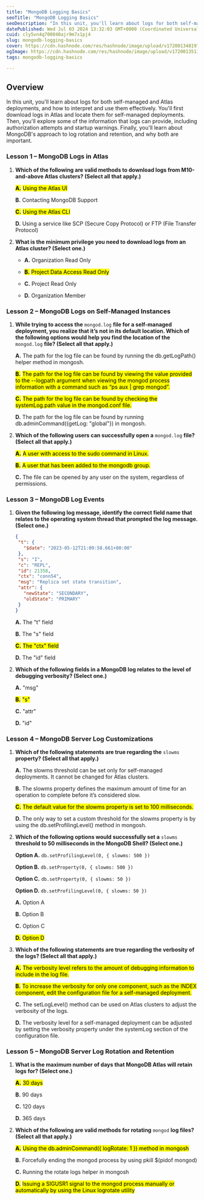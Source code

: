 ```yaml
---
title: "MongoDB Logging Basics"
seoTitle: "MongoDB Logging Basics"
seoDescription: "In this unit, you'll learn about logs for both self-managed and Atlas deployments, and how to interpret and use them effectively. You'll first download logs"
datePublished: Wed Jul 03 2024 13:32:03 GMT+0000 (Coordinated Universal Time)
cuid: cly5vn4q700040ajr9m7x1pj4
slug: mongodb-logging-basics
cover: https://cdn.hashnode.com/res/hashnode/image/upload/v1720013481971/0961ecc1-0259-4993-9fa2-335436fadccc.png
ogImage: https://cdn.hashnode.com/res/hashnode/image/upload/v1720013511305/8c6208a6-5d63-4f29-ad19-a1e8217d59e2.png
tags: mongodb-logging-basics

---
```


## **Overview**

In this unit, you'll learn about logs for both self-managed and Atlas deployments, and how to interpret and use them effectively. You'll first download logs in Atlas and locate them for self-managed deployments. Then, you'll explore some of the information that logs can provide, including authorization attempts and startup warnings. Finally, you'll learn about MongoDB's approach to log rotation and retention, and why both are important.

### Lesson 1 – MongoDB Logs in Atlas

1. **Which of the following are valid methods to download logs from M10-and-above Atlas clusters? (Select all that apply.)**
    
    **<mark>A.</mark>** <mark> Using the Atlas UI</mark>
    
    **B.** Contacting MongoDB Support
    
    **<mark>C.</mark>** <mark> Using the Atlas CLI</mark>
    
    **D.** Using a service like SCP (Secure Copy Protocol) or FTP (File Transfer Protocol)
    
2. **What is the minimum privilege you need to download logs from an Atlas cluster? (Select one.)**
    
    * **A.** Organization Read Only
        
    * **<mark>B.</mark>** <mark> Project Data Access Read Only</mark>
        
    * **C.** Project Read Only
        
    * **D.** Organization Member
        

### Lesson 2 – MongoDB Logs on Self-Managed Instances

1. **While trying to access the** `mongod.log` **file for a self-managed deployment, you realize that it’s not in its default location. Which of the following options would help you find the location of the** `mongod.log` **file? (Select all that apply.)**
    
    **A.** The path for the log file can be found by running the db.getLogPath() helper method in mongosh.
    
    **<mark>B.</mark>** <mark> The path for the log file can be found by viewing the value provided to the --logpath argument when viewing the mongod process information with a command such as “ps aux | grep mongod”.</mark>
    
    **<mark>C.</mark>** <mark> The path for the log file can be found by checking the systemLog.path value in the mongod.conf file.</mark>
    
    **D.** The path for the log file can be found by running db.adminCommand({getLog: "global"}) in mongosh.
    
2. **Which of the following users can successfully open a** `mongod.log` **file? (Select all that apply.)**
    
    **<mark>A.</mark>** <mark> A user with access to the sudo command in Linux.</mark>
    
    **<mark>B.</mark>** <mark> A user that has been added to the mongodb group.</mark>
    
    **C.** The file can be opened by any user on the system, regardless of permissions.
    

### Lesson 3 – MongoDB Log Events

1. **Given the following log message, identify the correct field name that relates to the operating system thread that prompted the log message. (Select one.)**
    
    ```json
    {
     "t": {
       "$date": "2023-05-12T21:09:58.661+00:00"
     },
     "s": "I",
     "c": "REPL",
     "id": 21358,
     "ctx": "conn54",
     "msg": "Replica set state transition",
     "attr": {
       "newState": "SECONDARY",
       "oldState": "PRIMARY"
     }
    }
    ```
    
    **A.** The "t" field
    
    **B.** The "s" field
    
    **<mark>C.</mark>** <mark> The "ctx" field</mark>
    
    **D.** The "id" field
    
2. **Which of the following fields in a MongoDB log relates to the level of debugging verbosity? (Select one.)**
    
    **A.** "msg"
    
    **<mark>B.</mark>** <mark> "s"</mark>
    
    **C.** "attr"
    
    **D.** "id"
    

### Lesson 4 – MongoDB Server Log Customizations

1. **Which of the following statements are true regarding the** `slowms` **property? (Select all that apply.)**
    
    **A.** The slowms threshold can be set only for self-managed deployments. It cannot be changed for Atlas clusters.
    
    **B.** The slowms property defines the maximum amount of time for an operation to complete before it’s considered slow.
    
    **<mark>C.</mark>** <mark> The default value for the slowms property is set to 100 milliseconds.</mark>
    
    **D.** The only way to set a custom threshold for the slowms property is by using the db.setProfilingLevel() method in mongosh.
    
2. **Which of the following options would successfully set a** `slowms` **threshold to 50 milliseconds in the MongoDB Shell? (Select one.)**
    
    **Option A.** `db.setProfilingLevel(0, { slowms: 500 })`
    
    **Option B.** `db.setProperty(0, { slowms: 500 })`
    
    **Option C.** `db.setProperty(0, { slowms: 50 })`
    
    **Option D.** `db.setProfilingLevel(0, { slowms: 50 })`
    
    **A.** Option A
    
    **B.** Option B
    
    **C.** Option C
    
    **<mark>D.</mark>** <mark> Option D</mark>
    
3. **Which of the following statements are true regarding the verbosity of the logs? (Select all that apply.)**
    
    **<mark>A.</mark>** <mark> The verbosity level refers to the amount of debugging information to include in the log file.</mark>
    
    **<mark>B.</mark>** <mark> To increase the verbosity for only one component, such as the INDEX component, edit the configuration file for a self-managed deployment.</mark>
    
    **C.** The setLogLevel() method can be used on Atlas clusters to adjust the verbosity of the logs.
    
    **D.** The verbosity level for a self-managed deployment can be adjusted by setting the verbosity property under the systemLog section of the configuration file.
    

### Lesson 5 – MongoDB Server Log Rotation and Retention

1. **What is the maximum number of days that MongoDB Atlas will retain logs for? (Select one.)**
    
    **<mark>A.</mark>** <mark> 30 days</mark>
    
    **B.** 90 days
    
    **C.** 120 days
    
    **D.** 365 days
    
2. **Which of the following are valid methods for rotating** `mongod` **log files? (Select all that apply.)**
    
    **<mark>A.</mark>** <mark> Using the db.adminCommand({ logRotate: 1 }) method in mongosh</mark>
    
    **B.** Forcefully ending the mongod process by using pkill $(pidof mongod)
    
    **C.** Running the rotate logs helper in mongosh
    
    **<mark>D.</mark>** <mark> Issuing a SIGUSR1 signal to the mongod process manually or automatically by using the Linux logrotate utility</mark>